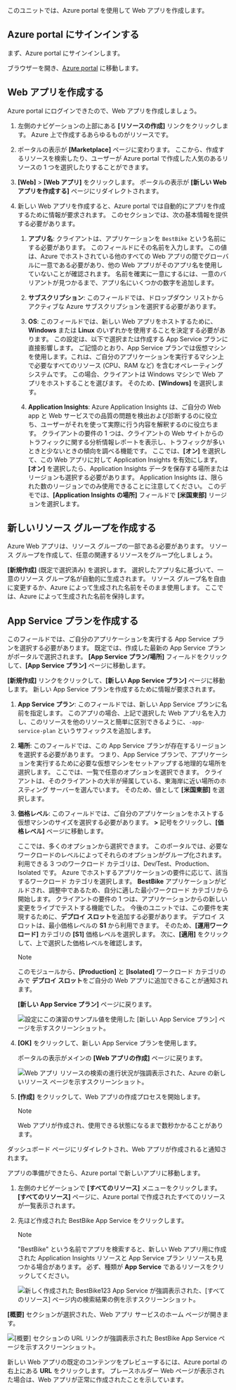 このユニットでは、Azure portal を使用して Web アプリを作成します。

## <a name="sign-in-to-the-azure-portal"></a>Azure portal にサインインする

まず、Azure portal にサインインします。

ブラウザーを開き、[Azure portal](https://portal.azure.com/?azure-portal=true) に移動します。

## <a name="create-a-web-app"></a>Web アプリを作成する

Azure portal にログインできたので、Web アプリを作成しましょう。

1. 左側のナビゲーションの上部にある **[リソースの作成]** リンクをクリックします。 Azure 上で作成するあらゆるものがリソースです。

1. ポータルの表示が **[Marketplace]** ページに変わります。 ここから、作成するリソースを検索したり、ユーザーが Azure portal で作成した人気のあるリソースの 1 つを選択したりすることができます。

1. **[Web]** > **[Web アプリ]** をクリックします。 ポータルの表示が **[新しい Web アプリを作成する]** ページにリダイレクトされます。

1. 新しい Web アプリを作成すると、Azure portal では自動的にアプリを作成するために情報が要求されます。 このセクションでは、次の基本情報を提供する必要があります。

    1. **アプリ名**: クライアントは、アプリケーションを `BestBike` という名前にする必要があります。 このフィールドにその名前を入力します。 この値は、Azure でホストされている他のすべての Web アプリの間でグローバルに一意である必要があり、他の Web アプリがそのアプリ名を使用していないことが確認されます。 名前を確実に一意にするには、一意のバリアントが見つかるまで、アプリ名にいくつかの数字を追加します。

    2. **サブスクリプション**: このフィールドでは、ドロップダウン リストからアクティブな Azure サブスクリプションを選択する必要があります。

    3. **OS**: このフィールドでは、新しい Web アプリをホストするために、**Windows** または **Linux** のいずれかを使用することを決定する必要があります。 この設定は、以下で選択または作成する App Service プランに直接影響します。 ご記憶のとおり、App Service プランでは仮想マシンを使用します。これは、ご自分のアプリケーションを実行するマシン上で必要なすべてのリソース (CPU、RAM など) を含むオペレーティング システムです。 この場合、クライアントは Windows マシンで Web アプリをホストすることを選びます。 そのため、**[Windows]** を選択します。

    4. **Application Insights**: Azure Application Insights は、ご自分の Web app と Web サービスでの品質の問題を検出および診断するのに役立ち、ユーザーがそれを使って実際に行う内容を解釈するのに役立ちます。 クライアントの要件の 1 つは、クライアントの Web サイトからのトラフィックに関する分析情報レポートを表示し、トラフィックが多いときと少ないときの傾向を調べる機能です。 ここでは、**[オン]** を選択して、この Web アプリに対して Application Insights を有効にします。 **[オン]** を選択したら、Application Insights データを保存する場所またはリージョンも選択する必要があります。 Application Insights は、限られた数のリージョンでのみ使用できることに注意してください。 このデモでは、**[Application Insights の場所]** フィールドで **[米国東部]** リージョンを選択します。

## <a name="create-a-new-resource-group"></a>新しいリソース グループを作成する

Azure Web アプリは、リソース グループの一部である必要があります。 リソース グループを作成して、任意の関連するリソースをグループ化しましょう。

**[新規作成]** (既定で選択済み) を選択します。 選択したアプリ名に基づいて、一意のリソース グループ名が自動的に生成されます。 リソース グループ名を自由に変更するか、Azure によって生成された名前をそのまま使用します。 ここでは、Azure によって生成された名前を保持します。

## <a name="create-an-app-service-plan"></a>App Service プランを作成する

このフィールドでは、ご自分のアプリケーションを実行する App Service プランを選択する必要があります。 既定では、作成した最新の App Service プランがポータルで選択されます。 **[App Service プラン/場所]** フィールドをクリックして、**[App Service プラン]** ページに移動します。

**[新規作成]** リンクをクリックして、**[新しい App Service プラン]** ページに移動します。 新しい App Service プランを作成するために情報が要求されます。

1. **App Service プラン**: このフィールドでは、新しい App Service プランに名前を指定します。 このアプリの場合、上記で選択した Web アプリ名を入力し、このリソースを他のリソースと簡単に区別できるように、`-app-service-plan` というサフィックスを追加します。

2. **場所**: このフィールドでは、この App Service プランが存在するリージョンを選択する必要があります。 つまり、App Service プランで、アプリケーションを実行するために必要な仮想マシンをセットアップする地理的な場所を選択します。 ここでは、一覧で任意のオプションを選択できます。 クライアントは、そのクライアントの大半が帰属している、東海岸に近い場所のホスティング サーバーを選んでいます。 そのため、値として **[米国東部]** を選択します。

3. **価格レベル**: このフィールドでは、ご自分のアプリケーションをホストする仮想マシンのサイズを選択する必要があります。 **>** 記号をクリックし、**[価格レベル]** ページに移動します。

    ここでは、多くのオプションから選択できます。 このポータルでは、必要なワークロードのレベルによってそれらのオプションがグループ化されます。 利用できる 3 つのワークロード カテゴリは、Dev/Test、Production、Isolated です。 Azure でホストするアプリケーションの要件に応じて、該当するワークロード カテゴリを選択します。 **BestBike** アプリケーションがビルドされ、調整中であるため、自分に適した最小ワークロード カテゴリから開始します。 クライアントの要件の 1 つは、アプリケーションからの新しい変更をライブでテストする機能でした。 今後のユニットでは、この要件を実現するために、**デプロイ スロット**を追加する必要があります。 デプロイ スロットは、最小価格レベルの **S1** から利用できます。 そのため、**[運用ワークロード]** カテゴリの **[S1]** 価格レベルを選択します。 次に、**[適用]** をクリックして、上で選択した価格レベルを確認します。

    > [!NOTE]
    > このモジュールから、**[Production]** と **[Isolated]** ワークロード カテゴリのみで **デプロイ スロット**をご自分の Web アプリに追加できることが通知されます。

    **[新しい App Service プラン]** ページに戻ります。

    ![設定にこの演習のサンプル値を使用した [新しい App Service プラン] ページを示すスクリーンショット。](../media/3-new-app-service-plan.PNG)

4. **[OK]** をクリックして、新しい App Service プランを使用します。

    ポータルの表示がメインの **[Web アプリの作成]** ページに戻ります。

    ![Web アプリ リソースの検索の進行状況が強調表示された、Azure の新しいリソース ページを示すスクリーンショット。](../media/3-new-web-app.png)

5. **[作成]** をクリックして、Web アプリの作成プロセスを開始します。

    > [!NOTE]
    > Web アプリが作成され、使用できる状態になるまで数秒かかることがあります。

ダッシュボード ページにリダイレクトされ、Web アプリが作成されると通知されます。

アプリの準備ができたら、Azure portal で新しいアプリに移動します。

1. 左側のナビゲーションで **[すべてのリソース]** メニューをクリックします。 **[すべてのリソース]** ページに、Azure portal で作成されたすべてのリソースが一覧表示されます。

2. 先ほど作成された BestBike App Service をクリックします。

    > [!NOTE]
    > "BestBike" という名前でアプリを検索すると、新しい Web アプリ用に作成された Application Insights リソースと App Service プラン リソースも見つかる場合があります。 必ず、種類が **App Service** であるリソースをクリックしてください。

    ![新しく作成された BestBike123 App Service が強調表示された、[すべてのリソース] ページ内の検索結果の例を示すスクリーンショット。](../media/3-web-app.PNG)

**[概要]** セクションが選択された、Web アプリ サービスのホーム ページが開きます。

![[概要] セクションの URL リンクが強調表示された BestBike App Service ページを示すスクリーンショット。](../media/3-web-app-home.PNG)

新しい Web アプリの既定のコンテンツをプレビューするには、Azure portal の右上にある **URL** をクリックします。 プレースホルダー Web ページが表示された場合は、Web アプリが正常に作成されたことを示しています。
